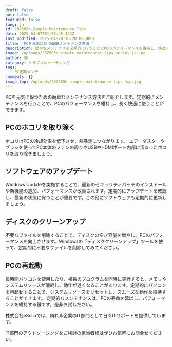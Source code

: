 ```yaml
---
draft: false
hot: false
featured: false
lang: ja
id: 202503d-Simple-Maintenance-Tips
date: 2025-04-07T01:58:45.143Z
last_modified: 2025-04-28T16:28:00.000Z
title: 'PCを元気に保つ簡単メンテナンス方法 '
description: 簡単なメンテナスを定期的に行うことでPCのパフォーマンスを維持し、快適に使うことができる方法を紹介します！
image: /uploads/202503d-simple-maintenance-tips-social-ja.jpg
author: SK
category: トラブルシューティング
tags:
  - PC定期メンテ
comments: {}
image_top: /uploads/202503d-simple-maintenance-tips-top.jpg
---
```

PCを元気に保つための簡単なメンテナンス方法をご紹介します。定期的にメンテナンスを行うことで、PCのパフォーマンスを維持し、長く快適に使うことができます。
<!--more-->

## PCのホコリを取り除く 
ホコリはPCの冷却効率を低下させ、熱暴走につながります。
エアーダスターやブラシを使ってPC本体のファンの周りやUSBやHDMIポート内部に溜まったホコリを取り除きましょう。

## ソフトウェアのアップデート
Windows Updateを実施することで、最新のセキュリティパッチのインストールや新機能の追加、パフォーマンスが改善されます。定期的にアップデートを確認し、最新の状態に保つことが重要です。この他にソフトウェアも定期的に更新しましょう。

## ディスクのクリーンアップ 
不要なファイルを削除することで、ディスクの空き容量を増やし、PCのパフォーマンスを向上させます。Windowsの「ディスククリーンアップ」ツールを使って、定期的に不要なファイルを削除してみてください。

## PCの再起動
長時間パソコンを使用したり、複数のプログラムを同時に実行すると、メモリやシステムリソースが消耗し、動作が遅くなることがあります。定期的にパソコンを再起動することで、システムリソースをリセットし、スムーズな動作を維持することができます。
定期的なメンテナンスは、PCの寿命を延ばし、パフォーマンスを維持する鍵です。是非お試しださい。  

株式会社eSoliaでは、頼れる企業のIT部門として日々ITサポートを提供しています。

IT部門のアウトソーシングをご検討の担当者様はぜひお気軽にお問合せください。
